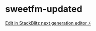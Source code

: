 # sweetfm-updated

[Edit in StackBlitz next generation editor ⚡️](https://stackblitz.com/~/github.com/MichKobby/sweetfm-updated)